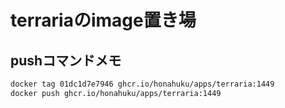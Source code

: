 # terrariaのimage置き場

## pushコマンドメモ
```sh
docker tag 01dc1d7e7946 ghcr.io/honahuku/apps/terraria:1449
docker push ghcr.io/honahuku/apps/terraria:1449
```